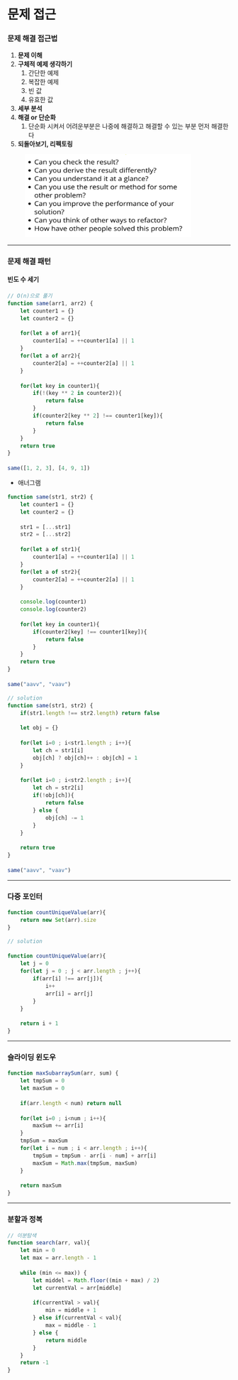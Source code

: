 # 문제 접근

### 문제 해결 접근법

1. **문제 이해**
2. **구체적 예제 생각하기**
   1. 간단한 예제
   2. 복잡한 예제
   3. 빈 값
   4. 유효한 값
3. **세부 분석**
4. **해결 or 단순화**
   1. 단순화 시켜서 어려운부분은 나중에 해결하고 해결할 수 있는 부분 먼저 해결한다
5. **되돌아보기, 리펙토링**

<div align="left">

<figure><img src="../.gitbook/assets/image (1).png" alt="" width="375"><figcaption></figcaption></figure>

</div>

***

### 문제 해결 패턴

#### 빈도 수 세기

```javascript
// O(n)으로 풀기
function same(arr1, arr2) {
    let counter1 = {}
    let counter2 = {}

    for(let a of arr1){
        counter1[a] = ++counter1[a] || 1
    }
    for(let a of arr2){
        counter2[a] = ++counter2[a] || 1
    }

    for(let key in counter1){
        if(!(key ** 2 in counter2)){
            return false
        }
        if(counter2[key ** 2] !== counter1[key]){
            return false
        }
    }
    return true
}

same([1, 2, 3], [4, 9, 1])

```

* 애너그램

```javascript
function same(str1, str2) {
    let counter1 = {}
    let counter2 = {}

    str1 = [...str1]
    str2 = [...str2]

    for(let a of str1){
        counter1[a] = ++counter1[a] || 1
    }
    for(let a of str2){
        counter2[a] = ++counter2[a] || 1
    }

    console.log(counter1)
    console.log(counter2)

    for(let key in counter1){
        if(counter2[key] !== counter1[key]){
            return false
        }
    }
    return true
}

same("aavv", "vaav")

```

```javascript
// solution
function same(str1, str2) {
    if(str1.length !== str2.length) return false

    let obj = {}

    for(let i=0 ; i<str1.length ; i++){
        let ch = str1[i]
        obj[ch] ? obj[ch]++ : obj[ch] = 1
    }

    for(let i=0 ; i<str2.length ; i++){
        let ch = str2[i]
        if(!obj[ch]){
            return false
        } else {
            obj[ch] -= 1
        }
    }

    return true
}

same("aavv", "vaav")

```

***

### 다중 포인터

```javascript
function countUniqueValue(arr){
    return new Set(arr).size
}
```

```javascript
// solution

function countUniqueValue(arr){
    let j = 0
    for(let j = 0 ; j < arr.length ; j++){
        if(arr[i] !== arr[j]){
            i++
            arr[i] = arr[j]
        }
    }
    
    return i + 1
}
```

***

### 슬라이딩 윈도우

```javascript
function maxSubarraySum(arr, sum) {
    let tmpSum = 0 
    let maxSum = 0

    if(arr.length < num) return null
    
    for(let i=0 ; i<num ; i++){
        maxSum += arr[i]
    }
    tmpSum = maxSum
    for(let i = num ; i < arr.length ; i++){
        tmpSum = tmpSum - arr[i - num] + arr[i]
        maxSum = Math.max(tmpSum, maxSum)
    }

    return maxSum
}

```

***

### 분할과 정복

```javascript
// 이분탐색
function search(arr, val){
    let min = 0
    let max = arr.length - 1

    while (min <= max)) {
        let middel = Math.floor((min + max) / 2)
        let currentVal = arr[middle]

        if(currentVal > val){
            min = middle + 1
        } else if(currentVal < val){
            max = middle - 1
        } else {
            return middle
        }
    }
    return -1
}
```

